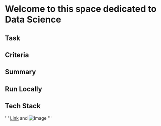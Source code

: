 # **Welcome to this space dedicated to Data Science**


## **Task**
## **Criteria**
## **Summary**
## **Run Locally**
## **Tech Stack**

'''
[Link](url) and ![Image](src)
'''
